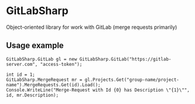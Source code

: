# GitLabSharp

Object-oriented library for work with GitLab (merge requests primarily)

## Usage example
```
GitLabSharp.GitLab gl = new GitLabSharp.GitLab("https://gitlab-server.com", "access-token");

int id = 1;
GitLabSharp.MergeRequest mr = gl.Projects.Get("group-name/project-name").MergeRequests.Get(id).Load();
Console.WriteLine("Merge-Request with Id {0} has Description \"{1}\"", id, mr.Description);
```

